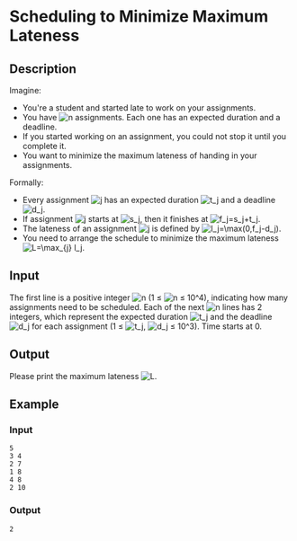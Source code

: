 # Scheduling to Minimize Maximum Lateness

## Description

Imagine:

- You're a student and started late to work on your assignments.
- You have ![n](https://render.githubusercontent.com/render/math?math=n) assignments. Each one has an expected duration and a deadline.
- If you started working on an assignment, you could not stop it until you complete it.
- You want to minimize the maximum lateness of handing in your assignments.

Formally:

- Every assignment ![j](https://render.githubusercontent.com/render/math?math=j) has an expected duration ![t_j](https://render.githubusercontent.com/render/math?math=t_j) and a deadline ![d_j](https://render.githubusercontent.com/render/math?math=d_j).
- If assignment ![j](https://render.githubusercontent.com/render/math?math=j) starts at ![s_j](https://render.githubusercontent.com/render/math?math=s_j), then it finishes at ![f_j=s_j+t_j](https://render.githubusercontent.com/render/math?math=f_j%3Ds_j%2Bt_j).
- The lateness of an assignment ![j](https://render.githubusercontent.com/render/math?math=j) is defined by ![l_j=\max(0,f_j-d_j)](https://render.githubusercontent.com/render/math?math=l_j%3D%5Cmax(0%2Cf_j-d_j)).
- You need to arrange the schedule to minimize the maximum lateness ![L=\max_{j} l_j](https://render.githubusercontent.com/render/math?math=L%3D%5Cmax_%7Bj%7D%20l_j).

## Input

The first line is a positive integer ![n](https://render.githubusercontent.com/render/math?math=n) (1 ≤ ![n](https://render.githubusercontent.com/render/math?math=n) ≤ 10^4), indicating how many assignments need to be scheduled. Each of the next ![n](https://render.githubusercontent.com/render/math?math=n) lines has 2 integers, which represent the expected duration ![t_j](https://render.githubusercontent.com/render/math?math=t_j) and the deadline ![d_j](https://render.githubusercontent.com/render/math?math=d_j) for each assignment (1 ≤ ![t_j](https://render.githubusercontent.com/render/math?math=t_j), ![d_j](https://render.githubusercontent.com/render/math?math=d_j) ≤ 10^3). Time starts at 0.

## Output

Please print the maximum lateness ![L](https://render.githubusercontent.com/render/math?math=L).

## Example

### Input

```text
5
3 4
2 7
1 8
4 8
2 10
```

### Output

```text
2
```
